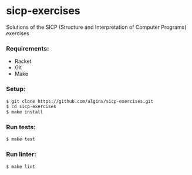 # sicp-exercises
Solutions of the SICP (Structure and Interpretation of Computer Programs) exercises

### Requirements:
* Racket
* Git
* Make

### Setup:
```sh
$ git clone https://github.com/algins/sicp-exercises.git
$ cd sicp-exercises
$ make install
```

### Run tests:
```sh
$ make test
```

### Run linter:
```sh
$ make lint
```